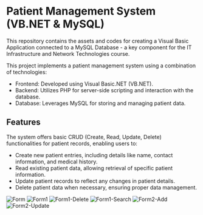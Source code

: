 # Patient Management System (VB.NET & MySQL)
This repository contains the assets and codes for creating a Visual Basic Application connected to a MySQL Database - a key component for the	IT Infrastructure and Network Technologies course.

This project implements a patient management system using a combination of technologies:
* Frontend: Developed using Visual Basic.NET (VB.NET).
* Backend: Utilizes PHP for server-side scripting and interaction with the database.
* Database: Leverages MySQL for storing and managing patient data.

## Features
The system offers basic CRUD (Create, Read, Update, Delete) functionalities for patient records, enabling users to:
* Create new patient entries, including details like name, contact information, and medical history.
* Read existing patient data, allowing retrieval of specific patient information.
* Update patient records to reflect any changes in patient details.
* Delete patient data when necessary, ensuring proper data management.

![Form](https://github.com/user-attachments/assets/542e8c91-8195-4dba-bc67-36645127fa99)
![Form1](https://github.com/user-attachments/assets/6a5166d1-5412-4eeb-9a48-60614d1d1687)
![Form1-Delete](https://github.com/user-attachments/assets/3c53dfb9-8b4d-49c5-b63a-346bcc7d2dc0)
![Form1-Search](https://github.com/user-attachments/assets/43a81e42-17ce-4367-8acd-66a85dfa40cb)
![Form2-Add](https://github.com/user-attachments/assets/180ce018-acd5-463a-8f1e-ac9c7f3a1597)
![Form2-Update](https://github.com/user-attachments/assets/55d5d710-e02c-443b-a63d-a1f5ed34f24f)


